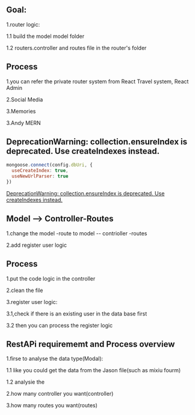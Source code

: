 

## Goal:

1.router logic:

1.1 build the model model folder

1.2 routers.controller and routes file in the router's folder



## Process

1.you can refer the private router system from React Travel system, React Admin

2.Social Media

3.Memories

3.Andy MERN







## DeprecationWarning: collection.ensureIndex is deprecated. Use createIndexes instead.

```js
mongoose.connect(config.dbUri, {
  useCreateIndex: true,
  useNewUrlParser: true
})
```

[DeprecationWarning: collection.ensureIndex is deprecated. Use createIndexes instead.](https://github.com/Automattic/mongoose/issues/6890)

## Model --> Controller-Routes

1.change the model -route to model -- contrioller -routes

2.add register user logic



## Process

1.put the code logic in the controller

2.clean the file

3.register user logic:

3.1,check if there is an existing user in the data base first

3.2 then you can process the register logic



## RestAPi requirememt and Process overview

1.firse to analyse the data type(Modal):

1.1 like you could get the data from the Jason file(such as mixiu fourm)

1.2 analysie the

2.how many controller you want(controller)

3.how many routes you want(routes)


